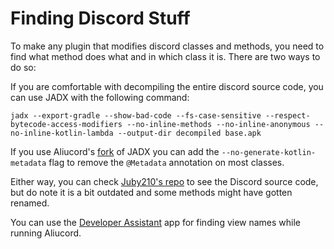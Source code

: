 # Finding Discord Stuff

To make any plugin that modifies discord classes and methods, you need to find what method does what and in which class it is. There are two ways to do so:

If you are comfortable with decompiling the entire discord source code, you can use JADX with the following command:

```
jadx --export-gradle --show-bad-code --fs-case-sensitive --respect-bytecode-access-modifiers --no-inline-methods --no-inline-anonymous --no-inline-kotlin-lambda --output-dir decompiled base.apk
```

If you use Aliucord's [fork](https://github.com/Aliucord/jadx) of JADX you can add the `--no-generate-kotlin-metadata` flag to remove the `@Metadata` annotation on most classes.

Either way, you can check [Juby210's repo](https://gitdab.com/Juby210/discord-jadx) to see the Discord source code, but do note it is a bit outdated and some methods might have gotten renamed.

You can use the [Developer Assistant](https://play.google.com/store/apps/details?id=com.appsisle.developerassistant&hl=en_US) app for finding view names while running Aliucord.
